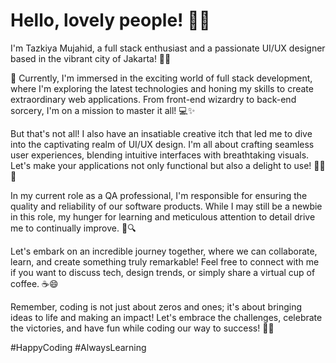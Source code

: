 # Hello, lovely people! 👋🌟

I'm Tazkiya Mujahid, a full stack enthusiast and a passionate UI/UX designer based in the vibrant city of Jakarta! 🌆🎨

🚀 Currently, I'm immersed in the exciting world of full stack development, where I'm exploring the latest technologies and honing my skills to create extraordinary web applications. From front-end wizardry to back-end sorcery, I'm on a mission to master it all! 💻✨

But that's not all! I also have an insatiable creative itch that led me to dive into the captivating realm of UI/UX design. I'm all about crafting seamless user experiences, blending intuitive interfaces with breathtaking visuals. Let's make your applications not only functional but also a delight to use! 🌈🎨✨

In my current role as a QA professional, I'm responsible for ensuring the quality and reliability of our software products. While I may still be a newbie in this role, my hunger for learning and meticulous attention to detail drive me to continually improve. 🧪🔍

Let's embark on an incredible journey together, where we can collaborate, learn, and create something truly remarkable! Feel free to connect with me if you want to discuss tech, design trends, or simply share a virtual cup of coffee. ☕️😄

Remember, coding is not just about zeros and ones; it's about bringing ideas to life and making an impact! Let's embrace the challenges, celebrate the victories, and have fun while coding our way to success! 🎉✨

\#HappyCoding #AlwaysLearning
